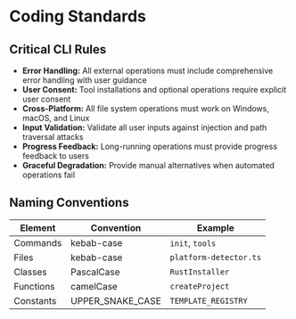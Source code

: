 # Coding Standards

## Critical CLI Rules

- **Error Handling:** All external operations must include comprehensive error handling with user guidance
- **User Consent:** Tool installations and optional operations require explicit user consent
- **Cross-Platform:** All file system operations must work on Windows, macOS, and Linux
- **Input Validation:** Validate all user inputs against injection and path traversal attacks
- **Progress Feedback:** Long-running operations must provide progress feedback to users
- **Graceful Degradation:** Provide manual alternatives when automated operations fail

## Naming Conventions

| Element | Convention | Example |
|---------|------------|---------|
| Commands | kebab-case | `init`, `tools` |
| Files | kebab-case | `platform-detector.ts` |
| Classes | PascalCase | `RustInstaller` |
| Functions | camelCase | `createProject` |
| Constants | UPPER_SNAKE_CASE | `TEMPLATE_REGISTRY` |
